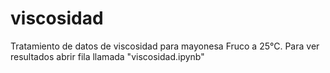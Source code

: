 # viscosidad

Tratamiento de datos de viscosidad para mayonesa Fruco a 25°C.
Para ver resultados abrir fila llamada "viscosidad.ipynb"
